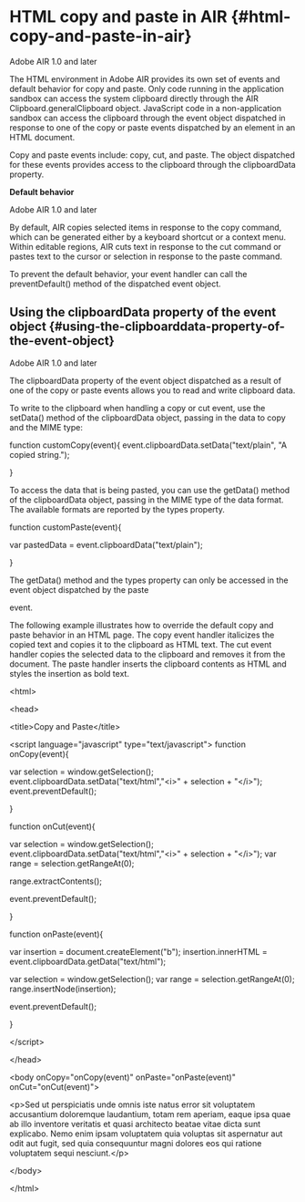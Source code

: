 # HTML copy and paste in AIR {#html-copy-and-paste-in-air}

Adobe AIR 1.0 and later

The HTML environment in Adobe AIR provides its own set of events and default behavior for copy and paste. Only code running in the application sandbox can access the system clipboard directly through the AIR Clipboard.generalClipboard object. JavaScript code in a non-application sandbox can access the clipboard through the event object dispatched in response to one of the copy or paste events dispatched by an element in an HTML document.

Copy and paste events include: copy, cut, and paste. The object dispatched for these events provides access to the clipboard through the clipboardData property.

**Default behavior**

Adobe AIR 1.0 and later

By default, AIR copies selected items in response to the copy command, which can be generated either by a keyboard shortcut or a context menu. Within editable regions, AIR cuts text in response to the cut command or pastes text to the cursor or selection in response to the paste command.

To prevent the default behavior, your event handler can call the preventDefault() method of the dispatched event object.

## Using the clipboardData property of the event object {#using-the-clipboarddata-property-of-the-event-object}

Adobe AIR 1.0 and later

The clipboardData property of the event object dispatched as a result of one of the copy or paste events allows you to read and write clipboard data.

To write to the clipboard when handling a copy or cut event, use the setData() method of the clipboardData object, passing in the data to copy and the MIME type:

function customCopy(event){ event.clipboardData.setData(&quot;text/plain&quot;, &quot;A copied string.&quot;);

}

To access the data that is being pasted, you can use the getData() method of the clipboardData object, passing in the MIME type of the data format. The available formats are reported by the types property.

function customPaste(event){

var pastedData = event.clipboardData(&quot;text/plain&quot;);

}

The getData() method and the types property can only be accessed in the event object dispatched by the paste

event.

The following example illustrates how to override the default copy and paste behavior in an HTML page. The copy event handler italicizes the copied text and copies it to the clipboard as HTML text. The cut event handler copies the selected data to the clipboard and removes it from the document. The paste handler inserts the clipboard contents as HTML and styles the insertion as bold text.

&lt;html&gt;

&lt;head&gt;

&lt;title&gt;Copy and Paste&lt;/title&gt;

&lt;script language=&quot;javascript&quot; type=&quot;text/javascript&quot;&gt; function onCopy(event){

var selection = window.getSelection(); event.clipboardData.setData(&quot;text/html&quot;,&quot;&lt;i&gt;&quot; + selection + &quot;&lt;/i&gt;&quot;); event.preventDefault();

}

function onCut(event){

var selection = window.getSelection(); event.clipboardData.setData(&quot;text/html&quot;,&quot;&lt;i&gt;&quot; + selection + &quot;&lt;/i&gt;&quot;); var range = selection.getRangeAt(0);

range.extractContents();

event.preventDefault();

}

function onPaste(event){

var insertion = document.createElement(&quot;b&quot;); insertion.innerHTML = event.clipboardData.getData(&quot;text/html&quot;);

var selection = window.getSelection(); var range = selection.getRangeAt(0); range.insertNode(insertion);

event.preventDefault();

}

&lt;/script&gt;

&lt;/head&gt;

&lt;body onCopy=&quot;onCopy(event)&quot; onPaste=&quot;onPaste(event)&quot; onCut=&quot;onCut(event)&quot;&gt;

&lt;p&gt;Sed ut perspiciatis unde omnis iste natus error sit voluptatem accusantium doloremque laudantium, totam rem aperiam, eaque ipsa quae ab illo inventore veritatis et quasi architecto beatae vitae dicta sunt explicabo. Nemo enim ipsam voluptatem quia voluptas sit aspernatur aut odit aut fugit, sed quia consequuntur magni dolores eos qui ratione voluptatem sequi nesciunt.&lt;/p&gt;

&lt;/body&gt;

&lt;/html&gt;